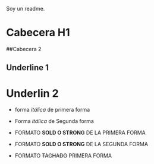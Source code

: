 Soy un readme.

# Cabecera H1

##Cabecera 2

## Underline 1

# Underlin 2

- forma _itálica_ de primera forma

- Forma _itálica_ de Segunda forma

- FORMATO **SOLD O STRONG** DE LA PRIMERA FORMA
- FORMATO **SOLD O STRONG** DE LA SEGUNDA FORMA

- FORMATO ~~TACHADO~~ PRIMERA FORMA
